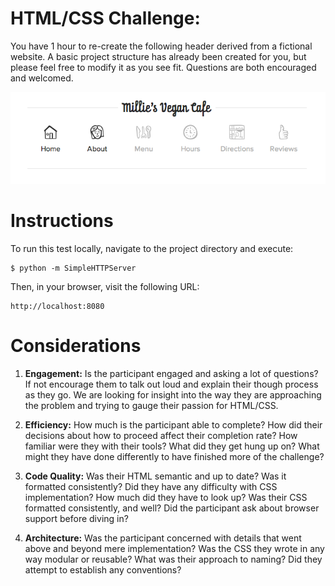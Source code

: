 # HTML/CSS Challenge: 

You have 1 hour to re-create the following header derived from a fictional website. A basic project structure has already been created for you, but please feel free to modify it as you see fit. Questions are  both encouraged and welcomed.  


![Please recreate this mockup](/images/mockup.png)

# Instructions

To run this test locally, navigate to the project directory and execute: 

    $ python -m SimpleHTTPServer

Then, in your browser, visit the following URL:

    http://localhost:8080
  
# Considerations

1. __Engagement:__
Is the participant engaged and asking a lot of questions? If not encourage them to talk out loud and explain their though process as they go. We are looking for insight into the way they are approaching the problem and trying to gauge their passion for HTML/CSS. 

2. __Efficiency:__
How much is the participant able to complete? How did their decisions about how to proceed affect their completion rate? How  familiar were they with their tools? What did they get hung up on? What might they have done differently to have finished more of the challenge?

3. __Code Quality:__
Was their HTML semantic and up to date? Was it formatted consistently? Did they have any difficulty with CSS implementation? How much did they have to look up? Was their CSS  formatted consistently, and well? Did the participant ask about browser support before diving in? 

4. __Architecture:__ 
Was the participant concerned with details that went above and beyond mere implementation? Was the CSS they wrote in any way modular or reusable? What was their approach to naming? Did they  attempt to establish any conventions? 

